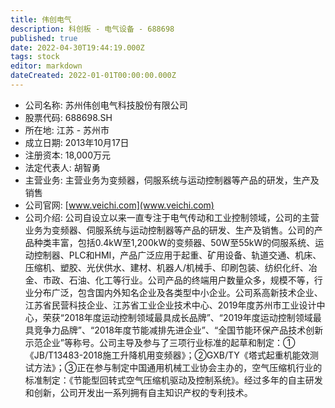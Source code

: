 ```yaml
---
title: 伟创电气
description: 科创板 - 电气设备 - 688698
published: true
date: 2022-04-30T19:44:19.000Z
tags: stock
editor: markdown
dateCreated: 2022-01-01T00:00:00.000Z
---
```


- 公司名称: 苏州伟创电气科技股份有限公司
- 股票代码: 688698.SH
- 所在地: 江苏 - 苏州市
- 成立日期: 2013年10月17日
- 注册资本: 18,000万元
- 法定代表人: 胡智勇
- 主营业务: 主营业务为变频器，伺服系统与运动控制器等产品的研发，生产及销售
- 公司官网: [www.veichi.com](www.veichi.com)
- 公司介绍: 公司自设立以来一直专注于电气传动和工业控制领域，公司的主营业务为变频器、伺服系统与运动控制器等产品的研发、生产及销售。公司的产品种类丰富，包括0.4kW至1,200kW的变频器、50W至55kW的伺服系统、运动控制器、PLC和HMI，产品广泛应用于起重、矿用设备、轨道交通、机床、压缩机、塑胶、光伏供水、建材、机器人/机械手、印刷包装、纺织化纤、冶金、市政、石油、化工等行业。公司产品的终端用户数量众多，规模不等，行业分布广泛，包含国内外知名企业及各类型中小企业。公司系高新技术企业、江苏省民营科技企业、江苏省工业企业技术中心、2019年度苏州市工业设计中心，荣获“2018年度运动控制领域最具成长品牌”、“2019年度运动控制领域最具竞争力品牌”、“2018年度节能减排先进企业”、“全国节能环保产品技术创新示范企业”等称号。公司主导及参与了三项行业标准的起草和制定：①《JB/T13483-2018施工升降机用变频器》；②GXB/TY《塔式起重机能效测试方法》；③正在参与制定中国通用机械工业协会主办的，空气压缩机行业的标准制定：《节能型回转式空气压缩机驱动及控制系统》。经过多年的自主研发和创新，公司开发出一系列拥有自主知识产权的专利技术。


